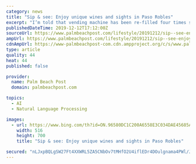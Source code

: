 ```yaml
---
category: news
title: "Sip & see: Enjoy unique wines and sights in Paso Robles"
excerpt: "I’m told that vending machine has been re-filled four times since it was installed just a few weeks ... The name Castoro is a humorous Italian translation of Niels’ nickname, Beaver, and prompted the wine label’s tagline: Dam Fine Wine. Guests were tasting those wines on the Castoro outdoor patio with vineyard views, but I opted to ..."
publishedDateTime: 2019-12-12T17:12:00Z
sourceUrl: https://www.palmbeachpost.com/lifestyle/20191212/sip--see-enjoy-unique-wines-and-sights-in-paso-robles
ampUrl: https://www.palmbeachpost.com/lifestyle/20191212/sip--see-enjoy-unique-wines-and-sights-in-paso-robles?template=ampart
cdnAmpUrl: https://www-palmbeachpost-com.cdn.ampproject.org/c/s/www.palmbeachpost.com/lifestyle/20191212/sip--see-enjoy-unique-wines-and-sights-in-paso-robles?template=ampart
type: article
quality: 44
heat: 44
published: false

provider:
  name: Palm Beach Post
  domain: palmbeachpost.com

topics:
  - AI
  - Natural Language Processing

images:
  - url: https://www.bing.com/th?id=ON.96580DC1C200A6558E3C034DAE45685A
    width: 516
    height: 700
    title: "Sip & see: Enjoy unique wines and sights in Paso Robles"

secured: "nLJxpBQLgSW27Ft4XXWRL5ZA5CNbOv7tMHfO2U4iflEDr4DOulgnama4PWl/JgNo4kip4SqD8B8xXi6S2DUxWdDVC8HpENjbIhrYoiJGDdegXHgK3pS8QMqxZn9lPBUoMhKhNbKOAXCuLigetI1N9LJOZin2oxaIUP0cDiU1F0yLK0JERzxw06jQwZEW4XvnGMVO3/o0CzYPufjbdwCMzBheOCL7+IBXGQMu9W/43AYIdyPvjCUos5P9joQyjq6O/WhdXYFyp3wDNIrG2XyzJA==;0I5XnUspCBNRx7Y0NJqQdA=="
---
```



